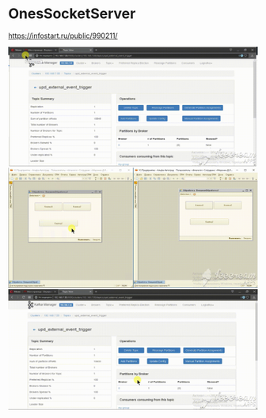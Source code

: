 # OnesSocketServer

https://infostart.ru/public/990211/

![Image alt](https://github.com/dmarenin/OnesSocketServer/blob/master/img/ice_video_20190126-214124.gif)
![Image alt](https://github.com/dmarenin/OnesSocketServer/blob/master/img/ice_video_20190126-215046.gif)
![Image alt](https://github.com/dmarenin/OnesSocketServer/blob/master/img/ice_video_20190126-215136.gif)

